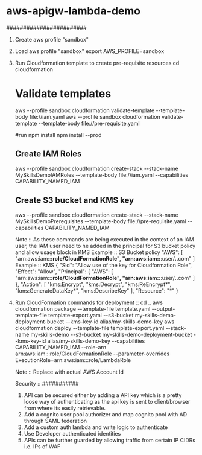# aws-apigw-lambda-demo
########################

1) Create aws profile "sandbox"

2) Load aws profile "sandbox"
   export AWS_PROFILE=sandbox

3) Run Cloudformation template to create pre-requisite resources 
   cd cloudformation
   
   # Validate templates
   aws --profile sandbox cloudformation validate-template --template-body file://iam.yaml
   aws --profile sandbox cloudformation validate-template --template-body file://pre-requisite.yaml
   
   #run npm install
   npm install --prod
   
   ## Create IAM Roles
   aws --profile sandbox cloudformation create-stack --stack-name MySkillsDemoIAMRoles --template-body file://iam.yaml --capabilities CAPABILITY_NAMED_IAM
   ## Create S3 bucket and KMS key
   aws --profile sandbox cloudformation create-stack --stack-name MySkillsDemoPrerequisites --template-body file://pre-requisite.yaml --capabilities CAPABILITY_NAMED_IAM
   
   Note :: As these commands are being executed in the context of an IAM user, the IAM user need to he added in the principal for S3 bucket policy and allow usage block in KMS
   Example :: S3 Bucket policy 
            "AWS": [
                       "arn:aws:iam::************:role/CloudFormationRole",
                       "arn:aws:iam::************:user/*******.*******.com"
                   ] 
   Example :: KMS
            {
               "Sid": "Allow use of the key for Cloudformation Role",
               "Effect": "Allow",
               "Principal": {
                   "AWS": [
                       "arn:aws:iam::************:role/CloudFormationRole",
                        "arn:aws:iam::************:user/*******.*******.com"
                   ]
               },
               "Action": [
                   "kms:Encrypt",
                   "kms:Decrypt",
                   "kms:ReEncrypt*",
                   "kms:GenerateDataKey*",
                   "kms:DescribeKey"
               ],
               "Resource": "*"
           }  

4) Run CloudFormation commands for deployment ::
    cd ..
    aws cloudformation package --template-file template.yaml --output-template-file template-export.yaml --s3-bucket my-skills-demo-deployment-bucket  --kms-key-id alias/my-skills-demo-key
    aws cloudformation deploy --template-file template-export.yaml --stack-name my-skills-demo --s3-bucket my-skills-demo-deployment-bucket --kms-key-id  alias/my-skills-demo-key --capabilities CAPABILITY_NAMED_IAM  --role-arn arn:aws:iam::<account-id>:role/CloudFormationRole --parameter-overrides ExecutionRole=arn:aws:iam::<account-id>:role/LambdaRole
    
    Note :: Replace <account-id> with actual AWS Account Id
        
    Security ::
    ###########
     1) API can be secured either by adding a API key which is a pretty loose way of authenticating as the api key is sent to client/browser from where its easily retrievable.
     2) Add a cognito user pool authorizer and map cognito pool with AD through SAML federation
     3) Add a custom auth lambda and write logic to authenticate
     4) Use Developer authenticated identities
     5) APIs can be further guarded by allowing traffic from certain IP CIDRs i.e. IPs of WAF 
